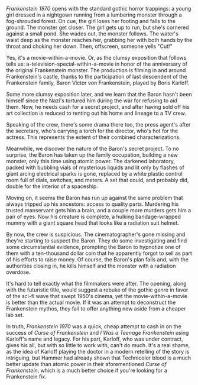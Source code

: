 <cite>Frankenstein 1970</cite> opens with the standard gothic horror trappings: a young girl dressed in a nightgown running from a lumbering monster through a fog-shrouded forest. On cue, the girl loses her footing and falls to the ground. The monster get closer. The girl gets up to run, but she's cornered against a small pond. She wades out, the monster follows. The water's waist deep as the monster reaches her, grabbing her with both hands by the throat and choking her down. Then, offscreen, someone yells "Cut!"

Yes, it's a movie-within-a-movie. Or, as the clumsy exposition that follows tells us: a-television-special-within-a-movie in honor of the anniversary of the original Frankenstein monster. The production is filming in and around Frankenstein's castle, thanks to the participation of last descendent of the Frankenstein family, Baron Victor von Frankenstein, played by Boris Karloff.

Some more clumsy exposition later, and we learn that the Baron hasn't been himself since the Nazi's tortured him during the war for refusing to aid them. Now, he needs cash for a secret project, and after having sold off his art collection is reduced to renting out his home and lineage to a TV crew.

Speaking of the crew, there's some drama there too, the press agent's after the secretary, who's carrying a torch for the director, who's hot for the actress. This represents the extent of their combined characterizations. 

Meanwhile, we discover the nature of the Baron's secret project. To no surprise, the Baron has taken up the family occupation, building a new monster, only this time using atomic power. The darkened laboratory, packed with bubbling vials of mysterious liquids and lit only by flashes of giant arcing electrical sparks is gone, replaced by a white plastic control room full of dials, switches, and meters. A set that could, and probably did, double for the interior of a spaceship. 

Moving on, it seems the Baron has run up against the same problem that always tripped up his ancestors: access to quality parts. Murdering his trusted manservant gets him a brain, and a couple more murders gets him a pair of eyes. Now his creature is complete, a hulking bandage-wrapped mummy with a giant square head that looks like a radiation suit helmet. 

By now, the crew is suspicious. The cinematographer's gone missing and they're starting to suspect the Baron. They do some investigating and find some circumstantial evidence, prompting the Baron to hypnotize one of them with a ten-thousand dollar coin that he apparently forgot to sell as part of his efforts to raise money. Of course, the Baron's plan fails and, with the authorities closing in, he kills himself and the monster with a radiation overdose. 

It's hard to tell exactly what the filmmakers were after. The opening, along with the futuristic title, would suggest a rebuke of the gothic genre in favor of the sci-fi wave that swept 1950's cinema, yet the movie-within-a-movie is better than the actual movie. If it was an attempt to deconstruct the Frankenstein mythos, they fail to offer anything new aside from a cheaper lab set. 

In truth, <cite>Frankenstein 1970</cite> was a quick, cheap attempt to cash in on the success of <cite>Curse of Frankenstein</cite> and <cite>I Was a Teenage Frankenstein</cite> using Karloff's name and legacy. For his part, Karloff, who was under contract, gives his all, but with so little to work with, can't do much. It's a real shame, as the idea of Karloff playing the doctor in a modern retelling of the story is intriguing, but Hammer had already shown that Technicolor blood is a much better update than atomic power in their aforementioned <cite>Curse of Frankenstein</cite>, which is a much better choice if you're looking for a Frankenstein fix. 



